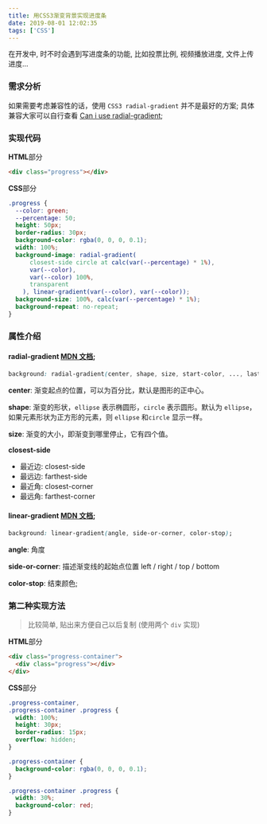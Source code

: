 ```yaml
---
title: 用CSS3渐变背景实现进度条
date: 2019-08-01 12:02:35
tags: ['CSS']
---
```


在开发中, 时不时会遇到写进度条的功能, 比如投票比例, 视频播放进度, 文件上传进度...

<!--more-->

### 需求分析

如果需要考虑兼容性的话，使用 `CSS3 radial-gradient` 并不是最好的方案;
具体兼容大家可以自行查看 [Can i use radial-gradient](https://www.caniuse.com/#search=radial-gradient);

### 实现代码

**HTML**部分

```html
<div class="progress"></div>
```

**CSS**部分

```css
.progress {
  --color: green;
  --percentage: 50;
  height: 50px;
  border-radius: 30px;
  background-color: rgba(0, 0, 0, 0.1);
  width: 100%;
  background-image: radial-gradient(
      closest-side circle at calc(var(--percentage) * 1%),
      var(--color),
      var(--color) 100%,
      transparent
    ), linear-gradient(var(--color), var(--color));
  background-size: 100%, calc(var(--percentage) * 1%);
  background-repeat: no-repeat;
}
```

### 属性介绍

#### radial-gradient [MDN 文档](https://developer.mozilla.org/zh-CN/docs/Web/CSS/radial-gradient);

```css
background: radial-gradient(center, shape, size, start-color, ..., last-color);
```

**center**: 渐变起点的位置，可以为百分比，默认是图形的正中心。

**shape**: 渐变的形状，`ellipse` 表示椭圆形，`circle` 表示圆形。默认为 `ellipse`，如果元素形状为正方形的元素，则 `ellipse` 和`circle` 显示一样。

**size**: 渐变的大小，即渐变到哪里停止，它有四个值。

**closest-side**

- 最近边: closest-side
- 最远边: farthest-side
- 最近角: closest-corner
- 最远角: farthest-corner

#### linear-gradient [MDN 文档](https://developer.mozilla.org/zh-CN/docs/Web/CSS/linear-gradient);

```css
background: linear-gradient(angle, side-or-corner, color-stop);
```

**angle**: 角度

**side-or-corner**: 描述渐变线的起始点位置 left / right / top / bottom

**color-stop**: 结束颜色;

### 第二种实现方法

> 比较简单, 贴出来方便自己以后复制 (使用两个 `div` 实现)

**HTML**部分

```html
<div class="progress-container">
  <div class="progress"></div>
</div>
```

**CSS**部分

```css
.progress-container,
.progress-container .progress {
  width: 100%;
  height: 30px;
  border-radius: 15px;
  overflow: hidden;
}

.progress-container {
  background-color: rgba(0, 0, 0, 0.1);
}

.progress-container .progress {
  width: 30%;
  background-color: red;
}
```
